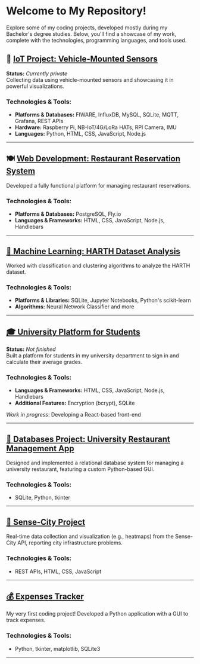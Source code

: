 # Welcome to My Repository! 
<!-- 🎉 -->

Explore some of my coding projects, developed mostly during my Bachelor's degree studies. Below, you'll find a showcase of my work, complete with the technologies, programming languages, and tools used.

## 🚗 <a href="http://github.com/gdstergiopoulos/AutoSenseAnalytics">IoT Project: Vehicle-Mounted Sensors</a>
<strong>Status:</strong> <em>Currently private</em>  
Collecting data using vehicle-mounted sensors and showcasing it in powerful visualizations.

### <strong>Technologies & Tools:</strong>
<ul>
  <li><strong>Platforms & Databases:</strong> FIWARE, InfluxDB, MySQL, SQLite, MQTT, Grafana, REST APIs</li>
  <li><strong>Hardware:</strong> Raspberry Pi, NB-IoT/4G/LoRa HATs, RPI Camera, IMU</li>
  <li><strong>Languages:</strong> Python, HTML, CSS, JavaScript, Node.js</li>
</ul>

---

## 🍽️ <a href="http://github.com/gdstergiopoulos/webdev_project_team26">Web Development: Restaurant Reservation System</a>
Developed a fully functional platform for managing restaurant reservations.

### <strong>Technologies & Tools:</strong>
<ul>
  <li><strong>Platforms & Databases:</strong> PostgreSQL, Fly.io</li>
  <li><strong>Languages & Frameworks:</strong> HTML, CSS, JavaScript, Node.js, Handlebars</li>
</ul>

---

## <a href="http://github.com/gdstergiopoulos/dataMining_project">🤖 Machine Learning: HARTH Dataset Analysis</a>
Worked with classification and clustering algorithms to analyze the HARTH dataset.

### <strong>Technologies & Tools:</strong>
<ul>
  <li><strong>Platforms & Libraries:</strong> SQLite, Jupyter Notebooks, Python's scikit-learn</li>
  <li><strong>Algorithms:</strong> Neural Network Classifier and more</li>
</ul>

---

## <a href="http://github.com/gdstergiopoulos/HmtyGrade">🎓 University Platform for Students</a>
<strong>Status:</strong> <em>Not finished</em>  
Built a platform for students in my university department to sign in and calculate their average grades.

### <strong>Technologies & Tools:</strong>
<ul>
  <li><strong>Languages & Frameworks:</strong> HTML, CSS, JavaScript, Node.js, Handlebars</li>
  <li><strong>Additional Features:</strong> Encryption (bcrypt), SQLite</li>
</ul>
<p><em>Work in progress</em>: Developing a React-based front-end</p>

---

## <a href="http://github.com/gdstergiopoulos/dataBases_project_team26">🍴 Databases Project: University Restaurant Management App</a>
Designed and implemented a relational database system for managing a university restaurant, featuring a custom Python-based GUI.

### <strong>Technologies & Tools:</strong>
<ul>
  <li>SQLite, Python, tkinter</li>
</ul>

---

## <a href="http://github.com/gdstergiopoulos/sensecity_project_semester2">🌆 Sense-City Project</a>
Real-time data collection and visualization (e.g., heatmaps) from the Sense-City API, reporting city infrastructure problems.

### <strong>Technologies & Tools:</strong>
<ul>
  <li>REST APIs, HTML, CSS, JavaScript</li>
</ul>

---

## <a href="http://github.com/gdstergiopoulos/myexpensestracker_project_semester1">💰 Expenses Tracker</a>
My very first coding project! Developed a Python application with a GUI to track expenses.

### <strong>Technologies & Tools:</strong>
<ul>
  <li>Python, tkinter, matplotlib, SQLite3</li>
</ul>

---

<!-- Feel free to explore, and don’t hesitate to reach out with any questions or feedback! 🚀-->
